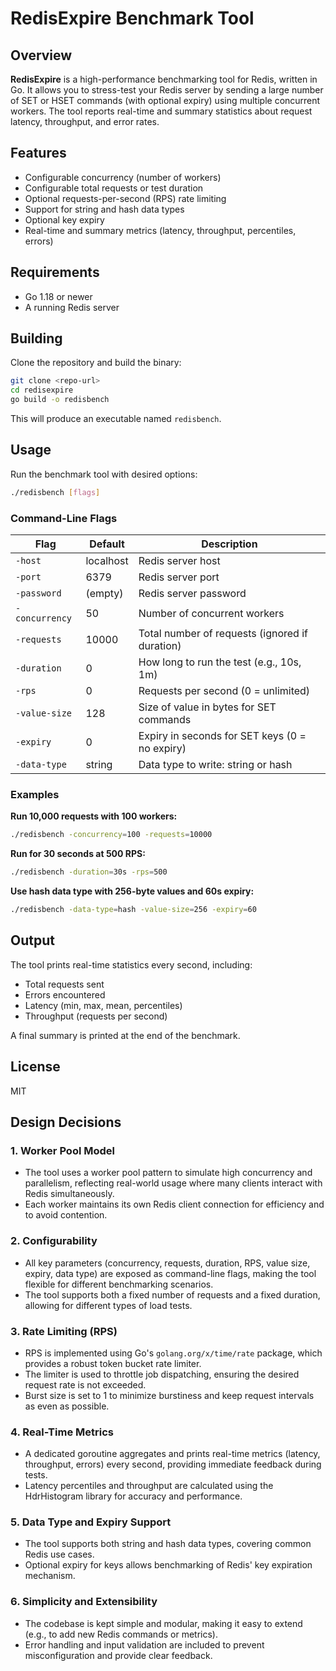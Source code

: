# RedisExpire Benchmark Tool

## Overview

**RedisExpire** is a high-performance benchmarking tool for Redis, written in Go. It allows you to stress-test your Redis server by sending a large number of SET or HSET commands (with optional expiry) using multiple concurrent workers. The tool reports real-time and summary statistics about request latency, throughput, and error rates.

## Features
- Configurable concurrency (number of workers)
- Configurable total requests or test duration
- Optional requests-per-second (RPS) rate limiting
- Support for string and hash data types
- Optional key expiry
- Real-time and summary metrics (latency, throughput, percentiles, errors)

## Requirements
- Go 1.18 or newer
- A running Redis server

## Building

Clone the repository and build the binary:

```sh
git clone <repo-url>
cd redisexpire
go build -o redisbench
```

This will produce an executable named `redisbench`.

## Usage

Run the benchmark tool with desired options:

```sh
./redisbench [flags]
```

### Command-Line Flags

| Flag           | Default     | Description                                      |
| -------------- | ----------- | ------------------------------------------------ |
| `-host`        | localhost   | Redis server host                                |
| `-port`        | 6379        | Redis server port                                |
| `-password`    | (empty)     | Redis server password                            |
| `-concurrency` | 50          | Number of concurrent workers                     |
| `-requests`    | 10000       | Total number of requests (ignored if duration)   |
| `-duration`    | 0           | How long to run the test (e.g., 10s, 1m)         |
| `-rps`         | 0           | Requests per second (0 = unlimited)              |
| `-value-size`  | 128         | Size of value in bytes for SET commands          |
| `-expiry`      | 0           | Expiry in seconds for SET keys (0 = no expiry)   |
| `-data-type`   | string      | Data type to write: string or hash               |

### Examples

**Run 10,000 requests with 100 workers:**
```sh
./redisbench -concurrency=100 -requests=10000
```

**Run for 30 seconds at 500 RPS:**
```sh
./redisbench -duration=30s -rps=500
```

**Use hash data type with 256-byte values and 60s expiry:**
```sh
./redisbench -data-type=hash -value-size=256 -expiry=60
```

## Output

The tool prints real-time statistics every second, including:
- Total requests sent
- Errors encountered
- Latency (min, max, mean, percentiles)
- Throughput (requests per second)

A final summary is printed at the end of the benchmark.

## License

MIT 

## Design Decisions

### 1. Worker Pool Model
- The tool uses a worker pool pattern to simulate high concurrency and parallelism, reflecting real-world usage where many clients interact with Redis simultaneously.
- Each worker maintains its own Redis client connection for efficiency and to avoid contention.

### 2. Configurability
- All key parameters (concurrency, requests, duration, RPS, value size, expiry, data type) are exposed as command-line flags, making the tool flexible for different benchmarking scenarios.
- The tool supports both a fixed number of requests and a fixed duration, allowing for different types of load tests.

### 3. Rate Limiting (RPS)
- RPS is implemented using Go's `golang.org/x/time/rate` package, which provides a robust token bucket rate limiter.
- The limiter is used to throttle job dispatching, ensuring the desired request rate is not exceeded.
- Burst size is set to 1 to minimize burstiness and keep request intervals as even as possible.

### 4. Real-Time Metrics
- A dedicated goroutine aggregates and prints real-time metrics (latency, throughput, errors) every second, providing immediate feedback during tests.
- Latency percentiles and throughput are calculated using the HdrHistogram library for accuracy and performance.

### 5. Data Type and Expiry Support
- The tool supports both string and hash data types, covering common Redis use cases.
- Optional expiry for keys allows benchmarking of Redis' key expiration mechanism.

### 6. Simplicity and Extensibility
- The codebase is kept simple and modular, making it easy to extend (e.g., to add new Redis commands or metrics).
- Error handling and input validation are included to prevent misconfiguration and provide clear feedback. 